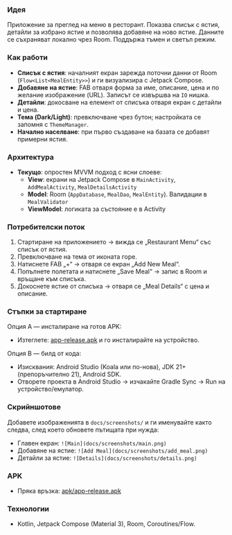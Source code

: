 ### Идея
Приложение за преглед на меню в ресторант. Показва списък с ястия, детайли за избрано ястие и позволява добавяне на ново ястие. Данните се съхраняват локално чрез Room. Поддържа тъмен и светъл режим.

### Как работи
- **Списък с ястия**: началният екран зарежда поточни данни от Room (`Flow<List<MealEntity>>`) и ги визуализира с Jetpack Compose.
- **Добавяне на ястие**: FAB отваря форма за име, описание, цена и по желание изображение (URL). Записът се извършва на `IO` нишка.
- **Детайли**: докосване на елемент от списъка отваря екран с детайли и цена.
- **Тема (Dark/Light)**: превключване чрез бутон; настройката се запомня с `ThemeManager`.
- **Начално населване**: при първо създаване на базата се добавят примерни ястия.

### Архитектура
- **Текущо**: опростен MVVM подход с ясни слоеве:
  - **View**: екрани на Jetpack Compose в `MainActivity`, `AddMealActivity`, `MealDetailsActivity`
  - **Model**: Room (`AppDatabase`, `MealDao`, `MealEntity`). Валидации в `MealValidator`
  - **ViewModel**: логиката за състояние е в Activity

### Потребителски поток
1. Стартиране на приложението → вижда се „Restaurant Menu“ със списък от ястия.
2. Превключване на тема от иконата горе.
3. Натиснете FAB „+“ → отваря се екран „Add New Meal“.
4. Попълнете полетата и натиснете „Save Meal“ → запис в Room и връщане към списъка.
5. Докоснете ястие от списъка → отваря се „Meal Details“ с цена и описание.

### Стъпки за стартиране
Опция A — инсталиране на готов APK:
- Изтеглете: [app-release.apk](/apk/app-release.apk) и го инсталирайте на устройство.

Опция B — билд от кода:
- Изисквания: Android Studio (Koala или по-нова), JDK 21+ (препоръчително 21), Android SDK.
- Отворете проекта в Android Studio → изчакайте Gradle Sync → Run на устройство/емулатор.

### Скрийншотове
Добавете изображенията в `docs/screenshots/` и ги именувайте както следва, след което обновете пътищата при нужда:
- Главен екран: `![Main](docs/screenshots/main.png)`
- Добавяне на ястие: `![Add Meal](docs/screenshots/add_meal.png)`
- Детайли за ястие: `![Details](docs/screenshots/details.png)`

### APK
- Пряка връзка: [apk/app-release.apk](/apk/app-release.apk)

### Технологии
- Kotlin, Jetpack Compose (Material 3), Room, Coroutines/Flow.
